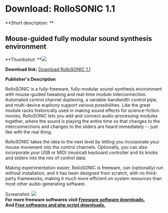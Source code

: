 # Download: RolloSONIC 1.1

**Short description: **

## Mouse-guided fully modular sound synthesis environment

  
**Thumbshot: **![](http://www.freewarefiles.com/screenshot/rollosonic_md.gif)   
  
**Download link:** [Download RolloSONIC 1.1](http://freesoftwares.boysofts.com/RolloSONIC-V_program_37537.html)  
  

**Publisher's Description**  
  

RolloSONIC is a fully-freeware, fully-modular sound-synthesis environment with
mouse-guided tweaking and real-time module interconnection. Automated control
channel duplexing, a variable-bandwidth control pipe, and multi-device euphony
support various possibilities. Like the great module racks historically used
in making sound effects for science-fiction movies, RolloSONIC lets you add
and connect audio-processing modules together, where the sound is playing the
entire time so that changes to the interconnections and changes to the sliders
are heard immediately -- just like with the real thing.

RolloSONIC takes the idea to the next level by letting you incorporate your
mouse movement into the control channels. Optionally, you can also incorporate
your USB or MIDI (musical) keyboard controller and its knobs and sliders into
the mix of control data.

Making experimentation easier, RolloSONIC is freeware, can (optionally) run
without installation, and it has been designed from scratch, with no third-
party frameworks, making it much more efficient on system resources than most
other audio-generating software.

  
  
Screenshot: ![](http://www.freewarefiles.com/screenshot/rollosonic.gif)  
**For more freeware softwares visit [Freeware software downloads.](http://freesoftwares.boysofts.com/)**   
**And [Free softwares and php script downloads.](http://www.boysofts.com/)**

